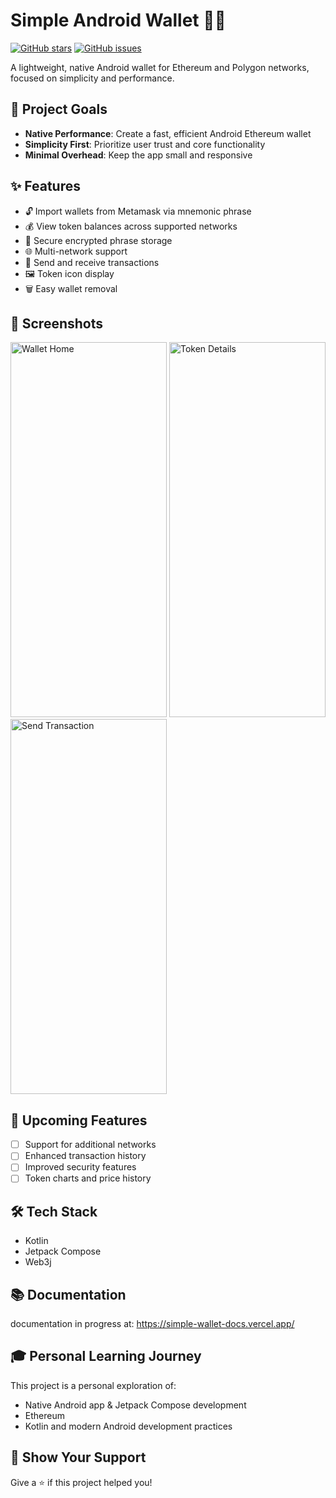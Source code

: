 # Simple Android Wallet 🔐💸

[![GitHub stars](https://img.shields.io/github/stars/devldm/simpleandroidwallet?style=social)](https://github.com/devldm/simpleandroidwallet/stargazers)
[![GitHub issues](https://img.shields.io/github/issues/devldm/simpleandroidwallet)](https://github.com/devldm/simpleandroidwallet/issues)

A lightweight, native Android wallet for Ethereum and Polygon networks, focused on simplicity and performance.

## 🎯 Project Goals

- **Native Performance**: Create a fast, efficient Android Ethereum wallet
- **Simplicity First**: Prioritize user trust and core functionality
- **Minimal Overhead**: Keep the app small and responsive

## ✨ Features

- 🔓 Import wallets from Metamask via mnemonic phrase
- 💰 View token balances across supported networks
- 🔐 Secure encrypted phrase storage
- 🌐 Multi-network support
- 💸 Send and receive transactions
- 🖼️ Token icon display
- 🗑️ Easy wallet removal

## 📱 Screenshots

<img src="https://github.com/user-attachments/assets/77785d01-b9fc-4219-80c4-84d31f7f0867" alt="Wallet Home" width="250" height="600">
<img src="https://github.com/user-attachments/assets/c3b0a0d6-479a-4649-a5bb-13d1afee3ff1" alt="Token Details" width="250" height="600">
<img src="https://github.com/user-attachments/assets/1b0bc2ae-099a-4f27-870b-ce729d045747" alt="Send Transaction" width="250" height="600">

## 🚀 Upcoming Features

- [ ] Support for additional networks
- [ ] Enhanced transaction history
- [ ] Improved security features
- [ ] Token charts and price history

## 🛠️ Tech Stack

- Kotlin
- Jetpack Compose
- Web3j

## 📚 Documentation
documentation in progress at: https://simple-wallet-docs.vercel.app/

## 🎓 Personal Learning Journey

This project is a personal exploration of:
- Native Android app & Jetpack Compose development
- Ethereum
- Kotlin and modern Android development practices

## 🌟 Show Your Support

Give a ⭐️ if this project helped you!
